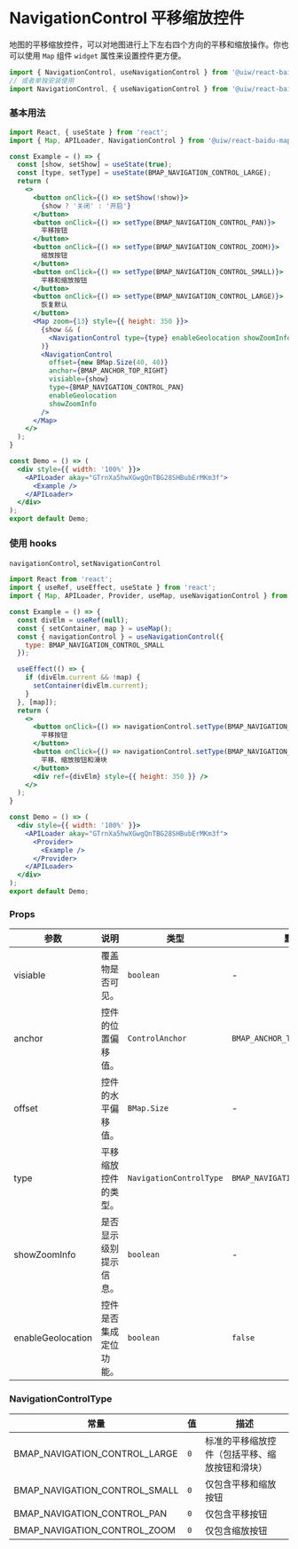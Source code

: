 NavigationControl 平移缩放控件
===

地图的平移缩放控件，可以对地图进行上下左右四个方向的平移和缩放操作。你也可以使用 `Map` 组件 `widget` 属性来设置控件更方便。

```jsx
import { NavigationControl, useNavigationControl } from '@uiw/react-baidu-map';
// 或者单独安装使用
import NavigationControl, { useNavigationControl } from '@uiw/react-baidu-map-navigation-control';
```

### 基本用法

```jsx
import React, { useState } from 'react';
import { Map, APILoader, NavigationControl } from '@uiw/react-baidu-map';

const Example = () => {
  const [show, setShow] = useState(true);
  const [type, setType] = useState(BMAP_NAVIGATION_CONTROL_LARGE);
  return (
    <>
      <button onClick={() => setShow(!show)}>
        {show ? '关闭' : '开启'}
      </button>
      <button onClick={() => setType(BMAP_NAVIGATION_CONTROL_PAN)}>
        平移按钮
      </button>
      <button onClick={() => setType(BMAP_NAVIGATION_CONTROL_ZOOM)}>
        缩放按钮
      </button>
      <button onClick={() => setType(BMAP_NAVIGATION_CONTROL_SMALL)}>
        平移和缩放按钮
      </button>
      <button onClick={() => setType(BMAP_NAVIGATION_CONTROL_LARGE)}>
        恢复默认
      </button>
      <Map zoom={13} style={{ height: 350 }}>
        {show && (
          <NavigationControl type={type} enableGeolocation showZoomInfo />
        )}
        <NavigationControl
          offset={new BMap.Size(40, 40)}
          anchor={BMAP_ANCHOR_TOP_RIGHT}
          visiable={show} 
          type={BMAP_NAVIGATION_CONTROL_PAN}
          enableGeolocation
          showZoomInfo
        />
      </Map>
    </>
  );
}

const Demo = () => (
  <div style={{ width: '100%' }}>
    <APILoader akay="GTrnXa5hwXGwgQnTBG28SHBubErMKm3f">
      <Example />
    </APILoader>
  </div>
);
export default Demo;
```

### 使用 hooks

`navigationControl`, `setNavigationControl`

```jsx mdx:preview
import React from 'react';
import { useRef, useEffect, useState } from 'react';
import { Map, APILoader, Provider, useMap, useNavigationControl } from '@uiw/react-baidu-map';

const Example = () => {
  const divElm = useRef(null);
  const { setContainer, map } = useMap();
  const { navigationControl } = useNavigationControl({
    type: BMAP_NAVIGATION_CONTROL_SMALL
  });

  useEffect(() => {
    if (divElm.current && !map) {
      setContainer(divElm.current);
    }
  }, [map]);
  return (
    <>
      <button onClick={() => navigationControl.setType(BMAP_NAVIGATION_CONTROL_PAN)}>
        平移按钮
      </button>
      <button onClick={() => navigationControl.setType(BMAP_NAVIGATION_CONTROL_LARGE)}>
        平移、缩放按钮和滑块
      </button>
      <div ref={divElm} style={{ height: 350 }} />
    </>
  );
}

const Demo = () => (
  <div style={{ width: '100%' }}>
    <APILoader akay="GTrnXa5hwXGwgQnTBG28SHBubErMKm3f">
      <Provider>
        <Example />
      </Provider>
    </APILoader>
  </div>
);
export default Demo;
```

### Props

| 参数 | 说明 | 类型 | 默认值 |
| ----- | ----- | ----- | ----- |
| visiable | 覆盖物是否可见。 | `boolean` | - |
| anchor | 控件的位置偏移值。| `ControlAnchor` | `BMAP_ANCHOR_TOP_RIGHT` |
| offset | 控件的水平偏移值。 | `BMap.Size` | - |
| type | 平移缩放控件的类型。 | `NavigationControlType` | `BMAP_NAVIGATION_CONTROL_LARGE` |
| showZoomInfo | 是否显示级别提示信息。 | `boolean` | - |
| enableGeolocation | 控件是否集成定位功能。 | `boolean` | `false` |

### NavigationControlType

| 常量 | 值 | 描述 |
| ----- | ----- | ----- |
| BMAP_NAVIGATION_CONTROL_LARGE | `0` | 标准的平移缩放控件（包括平移、缩放按钮和滑块） |
| BMAP_NAVIGATION_CONTROL_SMALL | `0` | 仅包含平移和缩放按钮 |
| BMAP_NAVIGATION_CONTROL_PAN | `0` | 仅包含平移按钮 |
| BMAP_NAVIGATION_CONTROL_ZOOM | `0` | 仅包含缩放按钮 |